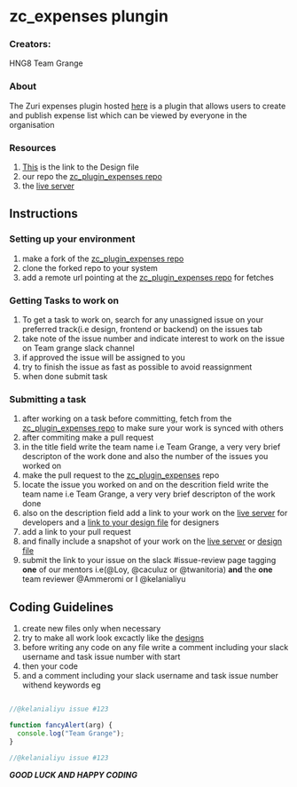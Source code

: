 # zc_expenses plungin

### Creators:
 HNG8 Team Grange
 
### About
 The Zuri expenses plugin hosted [here](http://expenses.zuri.chat/) is a plugin that allows users to create and publish expense list which can be viewed by everyone in the organisation
 
### Resources
1. [This](https://www.figma.com/file/mizfCMNkiGxwfRgMkRJech/Zuri-Expenses?node-id=59%3A714) is the link to the Design file
2. our repo the [zc_plugin_expenses repo](https://github.com/zurichat/zc_plugin_expenses.git)
3. the [live server](http://expenses.zuri.chat/)

## Instructions

### Setting up your environment
1. make a fork of the [zc_plugin_expenses repo](https://github.com/zurichat/zc_plugin_expenses.git)
2. clone the forked repo to your system
3. add a remote url pointing at the [zc_plugin_expenses repo](https://github.com/zurichat/zc_plugin_expenses.git) for fetches

### Getting Tasks to work on
1. To get a task to work on, search for any unassigned issue on your preferred track(i.e design, frontend or backend)  on the issues tab
2. take note of the issue number and indicate interest to work on the issue on Team grange slack channel
3. if approved the issue will be assigned to you
4. try to finish the issue as fast as possible to avoid reassignment
5. when done submit task

### Submitting a task
1. after working on a task before committing, fetch from the [zc_plugin_expenses repo](https://github.com/zurichat/zc_plugin_expenses.git) to make sure your work is synced with others
2. after commiting make a pull request 
3. in the title field write the team name i.e Team Grange, a very very brief descripton of the work done and also the number of the issues you worked on 
4. make the pull request to the [zc_plugin_expenses](https://github.com/zurichat/zc_plugin_expenses.git) repo
5. locate the issue you worked on and on the descrition field write the team name i.e Team Grange, a very very brief descripton of the work done
6. also on the description field add a link to your work on the [live server](http://expenses.zuri.chat/) for developers and a [link to your design file](https://www.figma.com/file/mizfCMNkiGxwfRgMkRJech/Zuri-Expenses?node-id=59%3A714) for designers
7. add a link to your pull request
8. and finally include a snapshot of your work on the [live server](http://expenses.zuri.chat/) or [design file](https://www.figma.com/file/mizfCMNkiGxwfRgMkRJech/Zuri-Expenses?node-id=59%3A714)
9. submit the link to your issue on the  slack #issue-review page tagging **one** of our mentors i.e(@Loy, @caculuz or @twanitoria) **and** the **one** team reviewer @Ammeromi or I @kelanialiyu 

## Coding Guidelines
1. create new files only when necessary
2. try to make all work look excactly like the [designs](https://www.figma.com/file/mizfCMNkiGxwfRgMkRJech/Zuri-Expenses?node-id=59%3A714)
3. before writing any code on any file write a comment including your slack username and task issue number with start 
4. then your code 
5. and a comment including your slack username and task issue number withend keywords 
eg
```javascript

//@kelanialiyu issue #123

function fancyAlert(arg) {
  console.log("Team Grange");
}

//@kelanialiyu issue #123
```
***GOOD LUCK AND HAPPY CODING***
